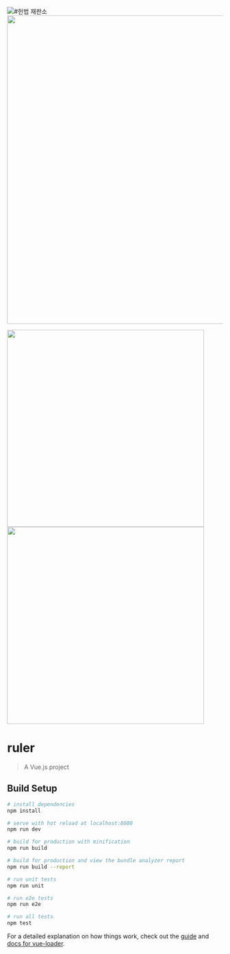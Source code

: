 ![#헌법 재판소](https://user-images.githubusercontent.com/11865340/123580213-514edb00-d814-11eb-8e8d-9fbb32965e37.png)
<img width="720" src="https://user-images.githubusercontent.com/11865340/122015882-79ddda80-cdfb-11eb-80f0-6960e883297e.png">

<img width="460" src="https://user-images.githubusercontent.com/11865340/121863566-f5298880-cd36-11eb-9681-6b1ee0edbfa5.png">
<img width="460" src="https://user-images.githubusercontent.com/11865340/121863583-f8bd0f80-cd36-11eb-8d7b-97bb8f52d762.png">

# ruler

> A Vue.js project

## Build Setup


``` bash
# install dependencies
npm install

# serve with hot reload at localhost:8080
npm run dev

# build for production with minification
npm run build

# build for production and view the bundle analyzer report
npm run build --report

# run unit tests
npm run unit

# run e2e tests
npm run e2e

# run all tests
npm test
```

For a detailed explanation on how things work, check out the [guide](http://vuejs-templates.github.io/webpack/) and [docs for vue-loader](http://vuejs.github.io/vue-loader).
